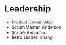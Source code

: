# Leadership
- Product Owner: Alec 
- Scrum Master: Anderson
- Scribe: Benjamin
- Retro Leader: Khang

